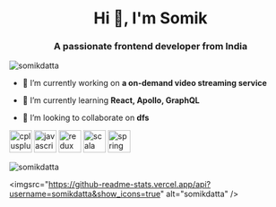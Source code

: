<h1 align="center">Hi 👋, I'm Somik</h1>
<h3 align="center">A passionate frontend developer from India</h3>

<p align="left"> <img src="https://komarev.com/ghpvc/?username=somikdatta" alt="somikdatta" /> </p>

- 🔭 I’m currently working on **a on-demand video streaming service**

- 🌱 I’m currently learning **React, Apollo, GraphQL**

- 👯 I’m looking to collaborate on **dfs**

<p align="left"><img src="https://devicons.github.io/devicon/devicon.git/icons/cplusplus/cplusplus-original.svg" alt="cplusplus" width="40" height="40"/> <img src="https://devicons.github.io/devicon/devicon.git/icons/javascript/javascript-original.svg" alt="javascript" width="40" height="40"/> <img src="https://devicons.github.io/devicon/devicon.git/icons/redux/redux-original.svg" alt="redux" width="40" height="40"/> <img src="https://devicons.github.io/devicon/devicon.git/icons/scala/scala-original-wordmark.svg" alt="scala" width="40" height="40"/> <img src="https://www.vectorlogo.zone/logos/springio/springio-icon.svg" alt="spring" width="40" height="40"/></p>
<img src="https://github-readme-stats.vercel.app/api/top-langs/?username=somikdatta&layout=compact&hide=html" alt="somikdatta" />

<imgsrc="https://github-readme-stats.vercel.app/api?username=somikdatta&show_icons=true" alt="somikdatta" />

